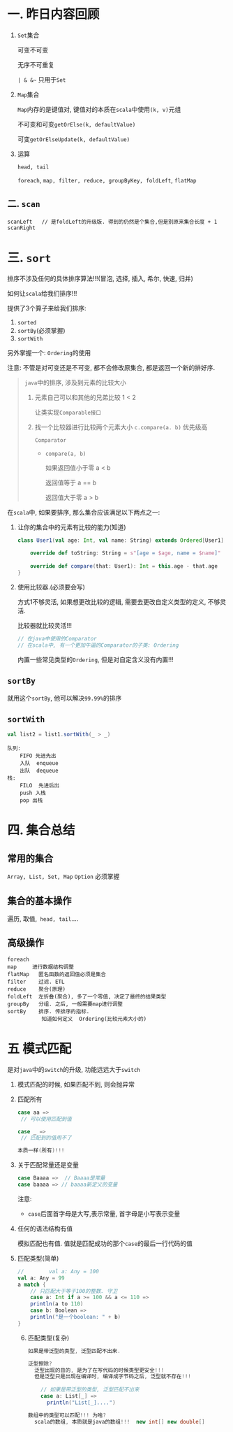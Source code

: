 # 一. 昨日内容回顾

1. `Set`集合

   可变不可变

   无序不可重复

   `| & &~`  只用于`Set`

2. `Map`集合

   `Map`内存的是键值对, 键值对的本质在`scala`中使用`(k, v)`元组

   不可变和可变`getOrElse(k, defaultValue)`

   可变``getOrElseUpdate(k, defaultValue)``

3. 运算

   `head, tail`

   `foreach`, `map, filter, reduce, groupByKey, foldLeft`, `flatMap`

   

## 二. `scan`

```
scanLeft   // 是foldLeft的升级版. 得到的仍然是个集合,但是别原来集合长度 + 1
scanRight
```

# 三. `sort`

排序不涉及任何的具体排序算法!!!(冒泡, 选择, 插入, 希尔, 快速, 归并)

如何让`scala`给我们排序!!!

提供了3个算子来给我们排序:

1. `sorted`
2. `sortBy`(必须掌握)
3. `sortWith`

另外掌握一个: `Ordering`的使用

注意: 不管是对可变还是不可变, 都不会修改原集合, 都是返回一个新的排好序.



> `java`中的排序, 涉及到元素的比较大小
>
> 1. 元素自己可以和其他的兄弟比较   1 < 2
>
>    让类实现`Comparable接口`
>
> 2. 找一个比较器进行比较两个元素大小  `c.compare(a. b)`  优先级高
>
>    `Comparator`
>
>    - `compare(a, b)`
>
>      如果返回值小于零   a < b
>
>      返回值等于 a == b
>
>      返回值大于零  a > b



在`scala`中, 如果要排序, 那么集合应该满足以下两点之一:

1. 让你的集合中的元素有比较的能力(知道)

   ```scala
   class User1(val age: Int, val name: String) extends Ordered[User1] {
       
       override def toString: String = s"[age = $age, name = $name]"
       
       override def compare(that: User1): Int = this.age - that.age
   }
   ```

2. 使用比较器.(必须要会写)

   方式1不够灵活, 如果想更改比较的逻辑, 需要去更改自定义类型的定义, 不够灵活.

   比较器就比较灵活!!!

   ```scala
   // 在java中使用的Comparator
   // 在scala中, 有一个更加牛逼的Comparator的子类: Ordering
   ```

   内置一些常见类型的`Ordering`, 但是对自定含义没有内置!!!

## `sortBy`

就用这个`sortBy`, 他可以解决`99.99%`的排序

## `sortWith`

```scala
val list2 = list1.sortWith(_ > _)
```

```
队列:
    FIFO 先进先出
    入队  enqueue
    出队  dequeue
栈:
    FILO  先进后出
    push 入栈
    pop 出栈
```

# 四. 集合总结

## 常用的集合

`Array, List, Set, Map` `Option`   必须掌握

## 集合的基本操作

遍历, 取值,` head, tail`....

## 高级操作

```
foreach
map     进行数据结构调整
flatMap   匿名函数的返回值必须是集合
filter	  过滤. ETL
reduce    聚合(原理)
foldLeft  左折叠(聚合), 多了一个零值, 决定了最终的结果类型
groupBy   分组. 之后, 一般需要map进行调整
sortBy	  排序. 传排序的指标. 
		   知道如何定义  Ordering(比较元素大小的)
```

# 五 模式匹配

是对`java`中的`switch`的升级, 功能远远大于`switch`

1. 模式匹配的时候, 如果匹配不到, 则会抛异常

2. 匹配所有

   ```scala
   case aa =>
   	// 可以使用匹配到值
   
   case _ => 
   	// 匹配到的值用不了
   
   本质一样(所有)!!!
   ```

3. 关于匹配常量还是变量

   ```scala
   case Baaaa =>  // Baaaa是常量
   case baaaa => // baaaa新定义的变量
   
   ```

   注意: 

   - `case`后面首字母是大写,表示常量, 首字母是小写表示变量

4. 任何的语法结构有值

   模拟匹配也有值. 值就是匹配成功的那个`case`的最后一行代码的值

5. 匹配类型(简单)

   ```scala
   //        val a: Any = 100
   val a: Any = 99
   a match {
       // 只匹配大于等于100的整数. 守卫
       case a: Int if a >= 100 && a <= 110 =>
       println(a to 110)
       case b: Boolean =>
       println("是一个boolean: " + b)
   }
   ```

   6. 匹配类型(复杂)

      ```scala
      如果是带泛型的类型, 泛型匹配不出来.
      
      泛型擦除? 
      	泛型出现的目的, 是为了在写代码的时候类型更安全!!!
      	但是泛型只是出现在编译时, 编译成字节码之后, 泛型就不存在!!!
      	
          // 如果是带泛型的类型, 泛型匹配不出来
          case a: List[_] =>
          	println("List[_]....")
      
      数组中的类型可以匹配!!! 为啥?
      	scala的数组, 本质就是java的数组!!!  new int[] new double[]
      ```

   

